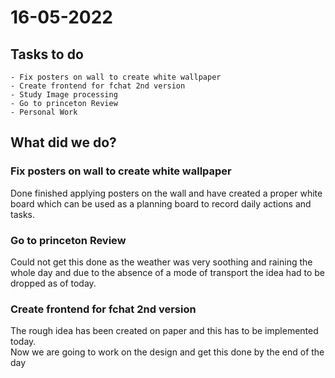 # 16-05-2022
## Tasks to do
``` 
- Fix posters on wall to create white wallpaper
- Create frontend for fchat 2nd version
- Study Image processing
- Go to princeton Review
- Personal Work
```
## What did we do?
### Fix posters on wall to create white wallpaper
Done finished applying posters on the wall and have created a proper white board which can be used as a planning board to record daily actions and tasks.

### Go to princeton Review
Could not get this done as the weather was very soothing and raining the whole day and due to the absence of a mode of transport the idea had to be dropped as of today.

### Create frontend for fchat 2nd version
The rough idea has been created on paper and this has to be implemented today.   
Now we are going to work on the design and get this done by the end of the day